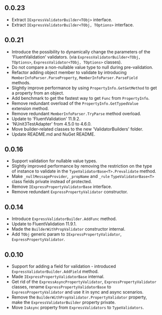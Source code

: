 ## 0.0.23

- Extract `IExpressValidatorBuilder<TObj>` interface.  
- Extract `IExpressValidatorBuilder<TObj, TOptions>` interface.


## 0.0.21

- Introduce the possibility to dynamically change the parameters of the 'FluentValidation' validators. (via `ExpressValidatorBuilder<TObj, TOptions>`, `ExpressValidator<TObj, TOptions>` classes).  
- Do not compare a non-nullable value type to null during pre-validation.  
- Refactor adding object member to validate by introducing `MemberInfoParser.ParseProperty`, `MemberInfoParser.ParseField` methods.  
- Slightly improve performance by using `PropertyInfo.GetGetMethod` to get a property from an object.  
- Add benchmark to get the fastest way to get `Func` from `PropertyInfo`.
- Remove redundant overload of the `PropertyInfo.GetTypedValue` extension method.  
- Remove redundant `MemberInfoParser.TryParse` method overload.  
- Update to 'FluentValidation' 11.9.2.  
- 'NUnit3TestAdapter' from 4.5.0 to 4.6.0.  
- Move builder-related classes to the new 'ValidatorBuilders' folder.  
- Update README.md and NuGet README.


## 0.0.16

- Support validation for nullable value types.
- Slightly improved performance by removing the restriction on the type of instance to validate in the `TypeValidatorBase<T>.Prevalidate` method.
- Make `_nullMessageProvider`, `_propName` and `_rule` `TypeValidatorBase<T>` class fields private instead of protected.
- Remove `IExpressPropertyValidatorBase` interface.
- Remove redundant `ExpressPropertyValidator` constructor.  


## 0.0.14

- Introduce `ExpressValidatorBuilder.AddFunc` method.
- Update to FluentValidation 11.9.1.
- Made the `BuilderWithPropValidator` constructor internal.
- Add `TObj` generic param to `IExpressPropertyValidator`, `ExpressPropertyValidator`.


## 0.0.10

- Support for adding a field for validation - introduced `ExpressValidatorBuilder.AddField` method.
- Made `IExpressPropertyValidatorBase` internal.
- Get rid of the `ExpressAsyncPropertyValidator`, `ExpressPropertyValidator` classes, rename `ExpressPropertyValidatorBase` to `ExpressPropertyValidator` and use it in sync and async scenarios.
- Remove the `BuilderWithPropValidator.PropertyValidator` property, make the `ExpressValidatorBuilder` property private.
- Move `IsAsync` property from `ExpressValidators` to `TypeValidators`.